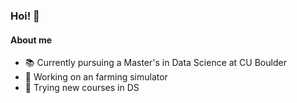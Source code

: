 ### Hoi! 👻

#### About me

- 📚 Currently pursuing a Master's in Data Science at CU Boulder
- 🎃 Working on an farming simulator
- 🗿 Trying new courses in DS
